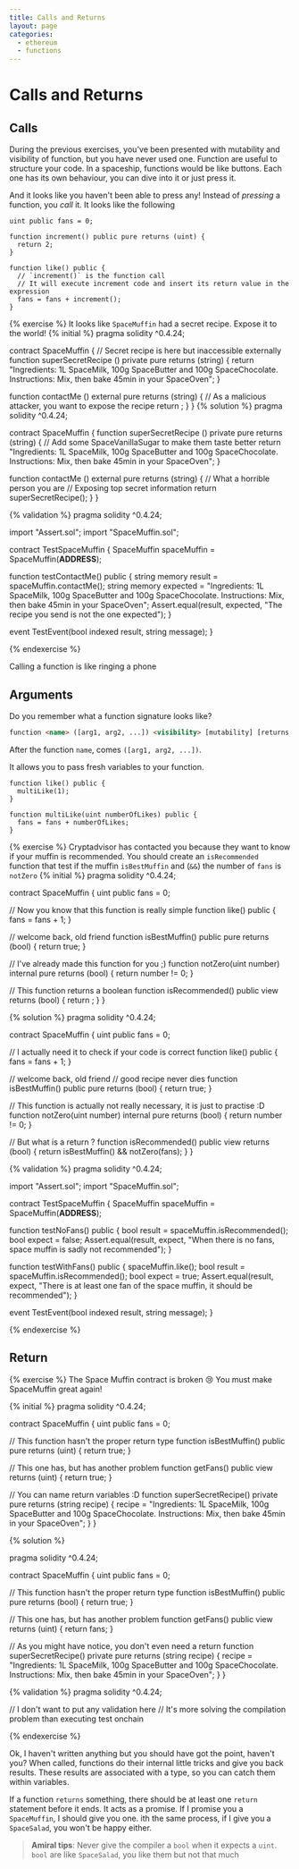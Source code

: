 ```yaml
---
title: Calls and Returns
layout: page
categories:
  - ethereum
  - functions
---
```


# Calls and Returns

## Calls

During the previous exercises, you've been presented with mutability and visibility of function, but you have never used one. Function are useful to structure your code. In a spaceship, functions would be like buttons. Each one has its own behaviour, you can dive into it or just press it.

And it looks like you haven't been able to press any! Instead of *pressing* a function, you *call* it. It looks like the following
```solidity
uint public fans = 0;

function increment() public pure returns (uint) {
  return 2;
}

function like() public {
  // `increment()` is the function call
  // It will execute increment code and insert its return value in the expression
  fans = fans + increment();
}
```

{% exercise %}
It looks like `SpaceMuffin` had a secret recipe. Expose it to the world!
{% initial %}
pragma solidity ^0.4.24;

contract SpaceMuffin {
  // Secret recipe is here but inaccessible externally
  function superSecretRecipe () private pure returns (string) {
    return "Ingredients: 1L SpaceMilk, 100g SpaceButter and 100g SpaceChocolate. Instructions: Mix, then bake 45min in your SpaceOven";
  }
  
  function contactMe () external pure returns (string) {
    // As a malicious attacker, you want to expose the recipe
    return ;
  }
}
{% solution %}
pragma solidity ^0.4.24;

contract SpaceMuffin {
  function superSecretRecipe () private pure returns (string) {
    // Add some SpaceVanillaSugar to make them taste better
    return "Ingredients: 1L SpaceMilk, 100g SpaceButter and 100g SpaceChocolate. Instructions: Mix, then bake 45min in your SpaceOven";
  }
  
  function contactMe () external pure returns (string) {
    // What a horrible person you are
    // Exposing top secret information
    return superSecretRecipe();
  }
}

{% validation %}
pragma solidity ^0.4.24;

import "Assert.sol";
import "SpaceMuffin.sol";

contract TestSpaceMuffin {
  SpaceMuffin spaceMuffin = SpaceMuffin(__ADDRESS__);
  
  function testContactMe() public {
    string memory result = spaceMuffin.contactMe();
    string memory expected = "Ingredients: 1L SpaceMilk, 100g SpaceButter and 100g SpaceChocolate. Instructions: Mix, then bake 45min in your SpaceOven";
    Assert.equal(result, expected, "The recipe you send is not the one expected");
  }
  
  event TestEvent(bool indexed result, string message);
}

{% endexercise %}

Calling a function is like ringing a phone

## Arguments

Do you remember what a function signature looks like?
```html
function <name> ([arg1, arg2, ...]) <visibility> [mutability] [returns ([ret1, ret2, ...])] ;
```

After the function `name`, comes `([arg1, arg2, ...])`.

It allows you to pass fresh variables to your function.

```solidity
function like() public {
  multiLike(1);
}

function multiLike(uint numberOfLikes) public {
  fans = fans + numberOfLikes;
}
```

{% exercise %}
Cryptadvisor has contacted you because they want to know if your muffin is recommended. You should create an `isRecommended` function that test if the muffin `isBestMuffin` and (`&&`) the number of `fans` is `notZero`
{% initial %}
pragma solidity ^0.4.24;

contract SpaceMuffin {
  uint public fans = 0;

  // Now you know that this function is really simple
  function like() public {
    fans = fans + 1;
  }

  // welcome back, old friend
  function isBestMuffin() public pure returns (bool) {
    return true;
  }
  
  // I've already made this function for you ;)
  function notZero(uint number) internal pure returns (bool) {
    return number != 0;
  }
  
  // This function returns a boolean
  function isRecommended() public view returns (bool) {
    return ;
  }
}

{% solution %}
pragma solidity ^0.4.24;

contract SpaceMuffin {
  uint public fans = 0;

  // I actually need it to check if your code is correct
  function like() public {
    fans = fans + 1;
  }

  // welcome back, old friend
  // good recipe never dies
  function isBestMuffin() public pure returns (bool) {
    return true;
  }
  
  // This function is actually not really necessary, it is just to practise :D
  function notZero(uint number) internal pure returns (bool) {
    return number != 0;
  }
  
  // But what is a return ?
  function isRecommended() public view returns (bool) {
    return isBestMuffin() && notZero(fans);
  }
}

{% validation %}
pragma solidity ^0.4.24;

import "Assert.sol";
import "SpaceMuffin.sol";

contract TestSpaceMuffin {
  SpaceMuffin spaceMuffin = SpaceMuffin(__ADDRESS__);
  
  function testNoFans() public {
    bool result = spaceMuffin.isRecommended();
    bool expect = false;
    Assert.equal(result, expect, "When there is no fans, space muffin is sadly not recommended");
  }
  
  function testWithFans() public {
      spaceMuffin.like();
      bool result = spaceMuffin.isRecommended();
      bool expect = true;
      Assert.equal(result, expect, "There is at least one fan of the space muffin, it should be recommended");
    }
    
  event TestEvent(bool indexed result, string message);
}

{% endexercise %}

## Return

{% exercise %}
The Space Muffin contract is broken 😢 You must make SpaceMuffin great again!

{% initial %}
pragma solidity ^0.4.24;

contract SpaceMuffin {
  uint public fans = 0;

  // This function hasn't the proper return type
  function isBestMuffin() public pure returns (uint) {
    return true;
  }
  
  // This one has, but has another problem
  function getFans() public view returns (uint) {
    return true;
  }
  
  // You can name return variables :D
  function superSecretRecipe() private pure returns (string recipe) {
    recipe = "Ingredients: 1L SpaceMilk, 100g SpaceButter and 100g SpaceChocolate. Instructions: Mix, then bake 45min in your SpaceOven";
  }
}

{% solution %}

pragma solidity ^0.4.24;

contract SpaceMuffin {
  uint public fans = 0;

  // This function hasn't the proper return type
  function isBestMuffin() public pure returns (bool) {
    return true;
  }
  
  // This one has, but has another problem
  function getFans() public view returns (uint) {
    return fans;
  }
  
  // As you might have notice, you don't even need a return
  function superSecretRecipe() private pure returns (string recipe) {
    recipe = "Ingredients: 1L SpaceMilk, 100g SpaceButter and 100g SpaceChocolate. Instructions: Mix, then bake 45min in your SpaceOven";
  }
}

{% validation %}
pragma solidity ^0.4.24;

// I don't want to put any validation here
// It's more solving the compilation problem than executing test onchain

{% endexercise %}

Ok, I haven't written anything but you should have got the point, haven't you?
When called, functions do their internal little tricks and give you back results.
These results are associated with a type, so you can catch them within variables.

If a function `returns` something, there should be at least one `return` statement before it ends.
It acts as a promise. If I promise you a `SpaceMuffin`, I should give you one. ith the same process, if I give you a `SpaceSalad`, you won't be happy either.

> **Amiral tips**:
> Never give the compiler a `bool` when it expects a `uint`. `bool` are like `SpaceSalad`, you like them but not that much
